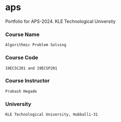 # aps
Portfolio for APS-2024. KLE Technological University

### Course Name
    Algorithmic Problem Solving
### Course Code
    19ECSC201 and 19ECSP201
### Course Instructor
    Prakash Hegade
### University
    KLE Technological University, Hubballi-31 
